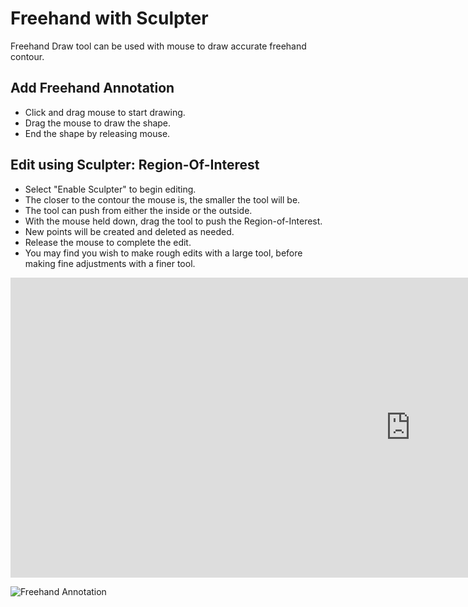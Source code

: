 # Freehand with Sculpter
Freehand Draw tool can be used with mouse to draw accurate freehand contour.

## Add Freehand Annotation

* Click and drag mouse to start drawing.
* Drag the mouse to draw the shape.
* End the shape by releasing mouse.

## Edit using Sculpter: Region-Of-Interest

* Select "Enable Sculpter" to begin editing.
* The closer to the contour the mouse is, the smaller the tool will be.
* The tool can push from either the inside or the outside.
* With the mouse held down, drag the tool to push the Region-of-Interest.
* New points will be created and deleted as needed.
* Release the mouse to complete the edit.
* You may find you wish to make rough edits with a large tool, before making fine adjustments with a finer tool.

<!-- [![Freehand: Sculpt Accurate Shape](https://i.ytimg.com/vi/sllO1nw_LpI/hqdefault.jpg)](https://www.youtube.com/embed/sllO1nw_LpI) -->

<div class="video-wrapper">
  <iframe width="1280" height="480" src="https://www.youtube.com/embed/sllO1nw_LpI" frameborder="0" allowfullscreen></iframe>
</div>



![Freehand Annotation](/assets/images/5a79857-Freehand.png)
